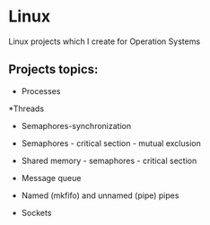 # Linux
Linux projects which I create for Operation Systems

## Projects topics:

* Processes

*Threads

* Semaphores-synchronization

* Semaphores - critical section - mutual exclusion

* Shared memory - semaphores - critical section 

* Message queue

* Named (mkfifo) and unnamed (pipe) pipes

* Sockets

